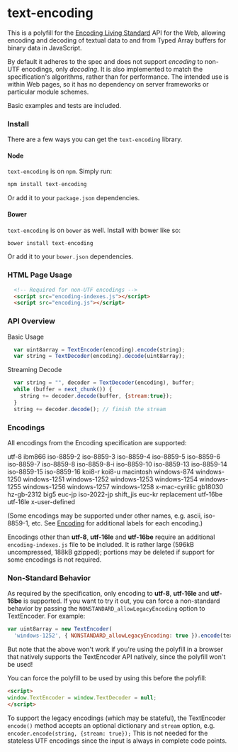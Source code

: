 text-encoding
==============

This is a polyfill for the [Encoding Living Standard](https://encoding.spec.whatwg.org/)
API for the Web, allowing encoding and decoding of textual data to and from Typed Array
buffers for binary data in JavaScript.

By default it adheres to the spec and does not support *encoding* to non-UTF encodings,
only *decoding*. It is also implemented to match the specification's algorithms, rather
than for performance. The intended use is within Web pages, so it has no dependency
on server frameworks or particular module schemes.

Basic examples and tests are included.

### Install ###

There are a few ways you can get the `text-encoding` library.

#### Node ####

`text-encoding` is on `npm`. Simply run:

```js
npm install text-encoding
```

Or add it to your `package.json` dependencies.

#### Bower ####

`text-encoding` is on `bower` as well. Install with bower like so:

```js
bower install text-encoding
```

Or add it to your `bower.json` dependencies.

### HTML Page Usage ###

```html
  <!-- Required for non-UTF encodings -->
  <script src="encoding-indexes.js"></script>
  <script src="encoding.js"></script>
```

### API Overview ###

Basic Usage

```js
  var uint8array = TextEncoder(encoding).encode(string);
  var string = TextDecoder(encoding).decode(uint8array);
```

Streaming Decode

```js
  var string = "", decoder = TextDecoder(encoding), buffer;
  while (buffer = next_chunk()) {
    string += decoder.decode(buffer, {stream:true});
  }
  string += decoder.decode(); // finish the stream
```

### Encodings ###

All encodings from the Encoding specification are supported:

utf-8 ibm866 iso-8859-2 iso-8859-3 iso-8859-4 iso-8859-5 iso-8859-6 iso-8859-7 iso-8859-8 iso-8859-8-i iso-8859-10 iso-8859-13 iso-8859-14 iso-8859-15 iso-8859-16 koi8-r koi8-u macintosh windows-874 windows-1250 windows-1251 windows-1252 windows-1253 windows-1254 windows-1255 windows-1256 windows-1257 windows-1258 x-mac-cyrillic gb18030 hz-gb-2312 big5 euc-jp iso-2022-jp shift_jis euc-kr replacement utf-16be utf-16le x-user-defined

(Some encodings may be supported under other names, e.g. ascii, iso-8859-1, etc.
See [Encoding](https://encoding.spec.whatwg.org/) for additional labels for each encoding.)

Encodings other than **utf-8**, **utf-16le** and **utf-16be** require an additional
`encoding-indexes.js` file to be included. It is rather large
(596kB uncompressed, 188kB gzipped); portions may be deleted if
support for some encodings is not required.

### Non-Standard Behavior ###

As required by the specification, only encoding to **utf-8**,
**utf-16le** and **utf-16be** is supported. If you want to try it out, you can
force a non-standard behavior by passing the `NONSTANDARD_allowLegacyEncoding`
option to TextEncoder. For example:

```js
var uint8array = new TextEncoder(
  'windows-1252', { NONSTANDARD_allowLegacyEncoding: true }).encode(text);
```

But note that the above won't work if you're using the polyfill in a browser that
natively supports the TextEncoder API natively, since the polyfill won't be used!

You can force the polyfill to be used by using this before the polyfill:

```html
<script>
window.TextEncoder = window.TextDecoder = null;
</script>
```

To support the legacy encodings (which may be stateful), the TextEncoder `encode()`
method accepts an optional dictionary and `stream` option,
e.g. `encoder.encode(string, {stream: true});` This is not needed for the
stateless UTF encodings since the input is always in complete code points.
